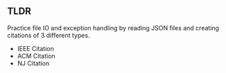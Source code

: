 ## TLDR
Practice file IO and exception handling by reading JSON files and creating citations of 3 different types.
<ul>
  <li>IEEE Citation</li>
  <li>ACM Citation</li>
  <li>NJ Citation</li>
<ul>
